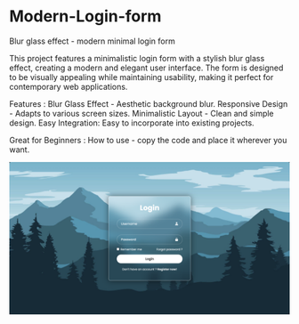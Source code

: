 # Modern-Login-form
Blur glass effect - modern minimal login form

This project features a minimalistic login form with a stylish blur glass effect, creating a modern and elegant user interface. The form is designed to be visually appealing while maintaining usability, making it perfect for contemporary web applications.

Features :
Blur Glass Effect - Aesthetic background blur.
Responsive Design - Adapts to various screen sizes.
Minimalistic Layout - Clean and simple design.
Easy Integration: Easy to incorporate into existing projects.

Great for Beginners : How to use - copy the code and place it wherever you want.

![project screenshot](https://github.com/dev-harsh-nagar/Modern-Login-form/blob/5a46181071860dc641d469c9edfaf3760a97c766/project%20screenshot.png)
